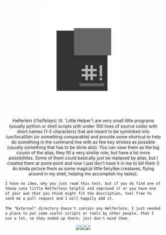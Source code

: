 <p align="center">
	<img src="./icon.png" width="256"/>
	<br/>
	Helferlein (/ˈhɛlfɐlaɪ̯n/; lit. 'Little Helper') are very small little programs (usually python or shell scripts with under 100 lines of source code) with short names (1-3 characters) that are meant to be symlinked into /usr/local/bin (or something comparable) and provide some shortcut to help do something in the command line with as few key strokes as possible (usually something that has to be done alot). You can view them as the big cousin of the alias, they fill a very similar role, but have a lot more possibilities. Some of them could basically just be replaced by alias, but I created them at some point and now I just don't have it in me to kill them (I do kinda picture them as some magical little fairylike creatures, flying around in my shell, helping me accomplish my tasks).

    I have no idea, why you just read this text, but if you do find one of these cute little Helferlein helpful and improved it or you have one of your own that you think might fit the description, feel free to send me a pull request and I will happily add it.

    The "External" directory doesn't contain any Helferlein, I just needed a place to put some useful scripts or tools by other people, that I use a lot, so they ended up there; just don't mind them.

</p>

<p align="center">
	<a href="https://github.com/HubertusWeber/Helferlein/archive/master.zip"><img src="https://img.shields.io/chrome-web-store/price/nimelepbpejjlbmoobocpfnjhihnpked.svg"/></a><a href="https://twitter.com/HubertusWeber"><img src="https://img.shields.io/twitter/url/http/shields.io.svg?style=for-the-badge"></a><a href="https://en.wikipedia.org/wiki/Interpreted_language"><img src="https://img.shields.io/vso/build/larsbrinkhoff/953a34b9-5966-4923-a48a-c41874cfb5f5/1.svg?style=for-the-badge"></a>
</p>
